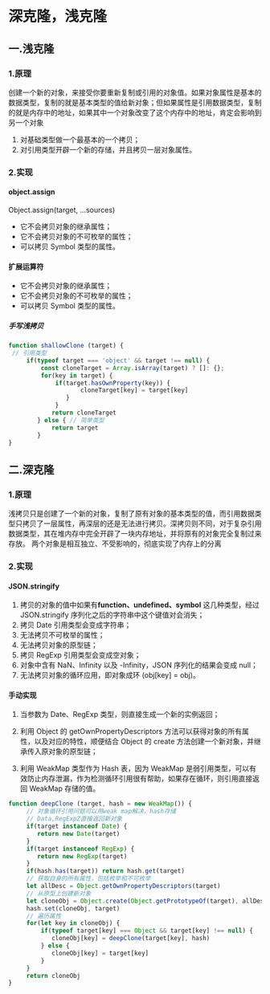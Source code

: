 # 深克隆，浅克隆
## 一.浅克隆
### 1.原理
创建一个新的对象，来接受你要重新复制或引用的对象值。如果对象属性是基本的数据类型，复制的就是基本类型的值给新对象；但如果属性是引用数据类型，复制的就是内存中的地址，如果其中一个对象改变了这个内存中的地址，肯定会影响到另一个对象
1.  对基础类型做一个最基本的一个拷贝；
2.  对引用类型开辟一个新的存储，并且拷贝一层对象属性。
### 2.实现
#### object.assign
Object.assign(target, ...sources)
-   它不会拷贝对象的继承属性；
-   它不会拷贝对象的不可枚举的属性；
-   可以拷贝 Symbol 类型的属性。
#### 扩展运算符
-   它不会拷贝对象的继承属性；
-   它不会拷贝对象的不可枚举的属性；
-   可以拷贝 Symbol 类型的属性。
##### 手写浅拷贝
``` js
function shallowClone (target) {
 // 引用类型
	 if(typeof target === 'object' && target !== null) {
		 const cloneTarget = Array.isArray(target) ? []: {};
		 for(key in target) {
			 if(target.hasOwnProperty(key)) {
					cloneTarget[key] = target[key]
				}
			 }
			return cloneTarget
		} else { // 简单类型
			return target
		}
}

```

## 二.深克隆
### 1.原理
浅拷贝只是创建了一个新的对象，复制了原有对象的基本类型的值，而引用数据类型只拷贝了一层属性，再深层的还是无法进行拷贝。深拷贝则不同，对于复杂引用数据类型，其在堆内存中完全开辟了一块内存地址，并将原有的对象完全复制过来存放。
两个对象是相互独立、不受影响的，彻底实现了内存上的分离

### 2.实现
#### JSON.stringify
1.  拷贝的对象的值中如果有**function、undefined、symbol** 这几种类型，经过 JSON.stringify 序列化之后的字符串中这个键值对会消失；
2.  拷贝 Date 引用类型会变成字符串；
3.  无法拷贝不可枚举的属性；
4.  无法拷贝对象的原型链；
5.  拷贝 RegExp 引用类型会变成空对象；
6.  对象中含有 NaN、Infinity 以及 -Infinity，JSON 序列化的结果会变成 null；
7.  无法拷贝对象的循环应用，即对象成环 (obj[key] = obj)。

#### 手动实现
1.  当参数为 Date、RegExp 类型，则直接生成一个新的实例返回；
    
2.  利用 Object 的 getOwnPropertyDescriptors 方法可以获得对象的所有属性，以及对应的特性，顺便结合 Object 的 create 方法创建一个新对象，并继承传入原对象的原型链；
    
3.  利用 WeakMap 类型作为 Hash 表，因为 WeakMap 是弱引用类型，可以有效防止内存泄漏，作为检测循环引用很有帮助，如果存在循环，则引用直接返回 WeakMap 存储的值。

``` js
function deepClone (target, hash = new WeakMap()) {
	 // 对象循环引用问题可以用weak map解决，hash存储
	 // Data,RegExpZ直接返回新对象
	 if(target instanceof Date) {
	 	return new Date(target)
	 }
	 if(target instanceof RegExp) {
	 	return new RegExp(target)
	 }
	 if(hash.has(target)) return hash.get(target)
	 // 获取自身的所有属性，包括枚举和不可枚举
	 let allDesc = Object.getOwnPropertyDescriptors(target)
	 // 从原型上创建新对象
	 let cloneObj = Object.create(Object.getPrototypeOf(target), allDesc)
	 hash.set(cloneObj, target)
	 // 遍历属性
	 for(let key in cloneObj) {
		 if(typeof target[key] === Object && target[key] !== null) {
			cloneObj[key] = deepClone(target[key], hash)
		 } else {
			cloneObj[key] = target[key]
		 }
	 }
	 return cloneObj
}






